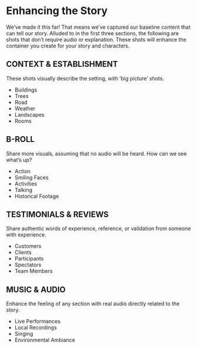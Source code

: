 # Enhancing the Story
We’ve made it this far! That means we’ve captured our baseline content that can tell our story. Alluded to in the first three sections, the following are shots that don’t require audio or explanation. These shots will enhance the container you create for your story and characters.

## CONTEXT & ESTABLISHMENT
These shots visually describe the setting, with ‘big picture’ shots.

* Buildings
* Trees
* Road
* Weather
* Landscapes
* Rooms

## B-ROLL
Share more visuals, assuming that no audio will be heard. How can we see what’s up?

* Action
* Smiling Faces
* Activities
* Talking
* Historical Footage

## TESTIMONIALS & REVIEWS
Share authentic words of experience, reference, or validation from someone with experience.

* Customers
* Clients
* Participants
* Spectators
* Team Members


## MUSIC & AUDIO
Enhance the feeling of any section with real audio directly related to the story.

* Live Performances
* Local Recordings
* Singing 
* Environmental Ambiance
